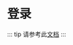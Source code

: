 # 登录
::: tip
请参考此[文档](https://appwrite.io/docs/references/cloud/client-web/account#createEmailPasswordSession)
:::
